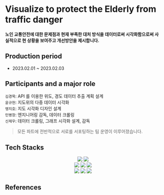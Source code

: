 # Visualize to protect the Elderly from traffic danger
#### 노인 교통안전에 대한 문제점과 현재 부족한 대처 방식을 데이터로써 시각화함으로써 사실적으로 현 상황을 보여주고 개선방안을 제시합니다.  
## Production period
- 2023.02.01 ~ 2023.02.03
## Participants and a major role
`김경목`: API 를 이용한 위도, 경도 데이터 추출 계획 설계   
`윤규헌`: 지도위의 다중 데이터 시각화   
`맹지호`: 지도 시각화 디자인 설계  
`민병창`: 엔지니어링 감독, 데이터 크롤링  
`신제우`: 데이터 크롤링, 그래프 시각화 설계, 감독  
> 모든 파트에 전반적으로 서로를 서포팅하는 팀 운영이 이루어졌습니다.
## Tech Stacks
<div align=center>
    <img src="https://img.shields.io/badge/Pandas-150458?style=for-the-badge&logo=Pandas&logoColor=white">  
    <img src="https://img.shields.io/badge/Matplotlib-006c66?style=for-the-badge&logo=Matplotlib&logoColor=white">
    <br>
    <img src="https://img.shields.io/badge/Folium-77B829?style=for-the-badge&logo=folium&logoColor=white">
    <img src="https://img.shields.io/badge/BeautifulSoup-4A154B?style=for-the-badge&logo=BeautifulSoup&logoColor=white">
    <img src="https://img.shields.io/badge/Selenium-43B02A?style=for-the-badge&logo=Selenium&logoColor=white">
    <br>
    <img src="https://img.shields.io/badge/KaKao API-FFCD00?style=for-the-badge&logo=API&logoColor=white">
    <img src="https://img.shields.io/badge/Git-F05032?style=for-the-badge&logo=Git&logoColor=white">
    <img src="https://img.shields.io/badge/Github-181717?style=for-the-badge&logo=GitHub&logoColor=white">
</div>

## References

